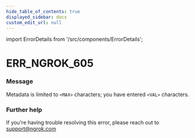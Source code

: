 ```yaml
---
hide_table_of_contents: true
displayed_sidebar: docs
custom_edit_url: null
---
```


import ErrorDetails from '/src/components/ErrorDetails';

# ERR_NGROK_605

### Message
Metadata is limited to `<MAX>` characters; you have entered `<VAL>` characters.

### Further help
If you're having trouble resolving this error, please reach out to [support@ngrok.com](mailto:support@ngrok.com?subject=Help%20with%20ERR_NGROK_605)

<ErrorDetails error='err_ngrok_605' />
